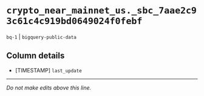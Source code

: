 # `crypto_near_mainnet_us._sbc_7aae2c93c61c4c919bd0649024f0febf`
`bq-1` | `bigquery-public-data`

## Column details
* [TIMESTAMP] `last_update`

-------------------------------------------------------------------------------
*Do not make edits above this line.*
